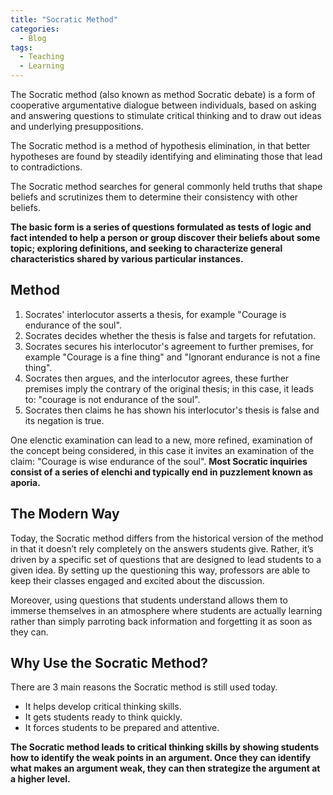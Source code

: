 ```yaml
---
title: "Socratic Method"
categories:
  - Blog
tags:
  - Teaching
  - Learning
---
```


The Socratic method (also known as method Socratic debate) is a form of cooperative argumentative dialogue between individuals, based on asking and answering questions to stimulate critical thinking and to draw out ideas and underlying presuppositions. 

The Socratic method is a method of hypothesis elimination, in that better hypotheses are found by steadily identifying and eliminating those that lead to contradictions.

The Socratic method searches for general commonly held truths that shape beliefs and scrutinizes them to determine their consistency with other beliefs. 

<b>The basic form is a series of questions formulated as tests of logic and fact intended to help a person or group discover their beliefs about some topic; exploring definitions, and seeking to characterize general characteristics shared by various particular instances. </b>

<h2>Method</h2>
<ol>
<li>Socrates' interlocutor asserts a thesis, for example "Courage is endurance of the soul".</li>
<li>Socrates decides whether the thesis is false and targets for refutation.</li>
<li>Socrates secures his interlocutor's agreement to further premises, for example "Courage is a fine thing" and "Ignorant endurance is not a fine thing".</li>
<li>Socrates then argues, and the interlocutor agrees, these further premises imply the contrary of the original thesis; in this case, it leads to: "courage is not endurance of the soul".</li>
<li>Socrates then claims he has shown his interlocutor's thesis is false and its negation is true.</li>
</ol>

One elenctic examination can lead to a new, more refined, examination of the concept being considered, in this case it invites an examination of the claim: "Courage is wise endurance of the soul". <b>Most Socratic inquiries consist of a series of elenchi and typically end in puzzlement known as aporia. </b>


<h2>The Modern Way</h2>

Today, the Socratic method differs from the historical version of the method in that it doesn’t rely completely on the answers students give. Rather, it’s driven by a specific set of questions that are designed to lead students to a given idea. By setting up the questioning this way, professors are able to keep their classes engaged and excited about the discussion. 

Moreover, using questions that students understand allows them to immerse themselves in an atmosphere where students are actually learning rather than simply parroting back information and forgetting it as soon as they can.

<h2>Why Use the Socratic Method?</h2>

There are 3 main reasons the Socratic method is still used today.
<ul>
<li>It helps develop critical thinking skills.</li>
<li>It gets students ready to think quickly.</li>
<li>It forces students to be prepared and attentive.</li>
</ul>

<b>The Socratic method leads to critical thinking skills by showing students how to identify the weak points in an argument. Once they can identify what makes an argument weak, they can then strategize the argument at a higher level.</b>